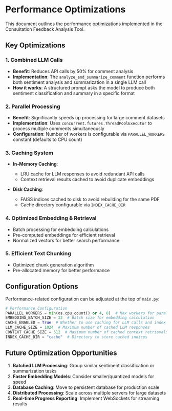 # Performance Optimizations

This document outlines the performance optimizations implemented in the Consultation Feedback Analysis Tool.

## Key Optimizations

### 1. Combined LLM Calls

- **Benefit**: Reduces API calls by 50% for comment analysis
- **Implementation**: The `analyze_and_summarize_comment` function performs both sentiment analysis and summarization in a single LLM call
- **How it works**: A structured prompt asks the model to produce both sentiment classification and summary in a specific format

### 2. Parallel Processing

- **Benefit**: Significantly speeds up processing for large comment datasets
- **Implementation**: Uses `concurrent.futures.ThreadPoolExecutor` to process multiple comments simultaneously
- **Configuration**: Number of workers is configurable via `PARALLEL_WORKERS` constant (defaults to CPU count)

### 3. Caching System

- **In-Memory Caching**:
  - LRU cache for LLM responses to avoid redundant API calls
  - Context retrieval results cached to avoid duplicate embeddings
  
- **Disk Caching**:
  - FAISS indices cached to disk to avoid rebuilding for the same PDF
  - Cache directory configurable via `INDEX_CACHE_DIR`

### 4. Optimized Embedding & Retrieval

- Batch processing for embedding calculations
- Pre-computed embeddings for efficient retrieval
- Normalized vectors for better search performance

### 5. Efficient Text Chunking

- Optimized chunk generation algorithm
- Pre-allocated memory for better performance

## Configuration Options

Performance-related configuration can be adjusted at the top of `main.py`:

```python
# Performance Configuration
PARALLEL_WORKERS = min(os.cpu_count() or 4, 8)  # Max workers for parallel processing
EMBEDDING_BATCH_SIZE = 32  # Batch size for embedding calculation
CACHE_ENABLED = True  # Whether to use caching for LLM calls and index
LLM_CACHE_SIZE = 1024  # Maximum number of cached LLM responses
CONTEXT_CACHE_SIZE = 512  # Maximum number of cached context retrievals
INDEX_CACHE_DIR = "cache"  # Directory to store cached indices
```

## Future Optimization Opportunities

1. **Batched LLM Processing**: Group similar sentiment classification or summarization tasks
2. **Faster Embedding Models**: Consider smaller/quantized models for speed
3. **Database Caching**: Move to persistent database for production scale
4. **Distributed Processing**: Scale across multiple servers for large datasets
5. **Real-time Progress Reporting**: Implement WebSockets for streaming results